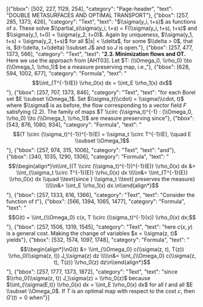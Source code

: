 [{"bbox": [502, 227, 1129, 254], "category": "Page-header", "text": "DOUBLE METASURFACES AND OPTIMAL TRANSPORT"}, {"bbox": [257, 285, 1373, 426], "category": "Text", "text": "$\\sigma(y_i, t+s)$ as functions of $s$. These solve $\\partial_s\\sigma(y_i, t+s) = F(\\sigma(y_i, t+s), t+s)$ and $\\sigma(y_1, t+0) = \\sigma(y_2, t+0)$. Again by uniqueness, $\\sigma(y_1, t+s) = \\sigma(y_2, t+s)$ for all $|s| < \\delta$, for some $\\delta > 0$, that is, $(t-\\delta, t+\\delta) \\subset J$ and so $J$ is open."}, {"bbox": [257, 477, 1373, 566], "category": "Text", "text": "**2.3. Minimization flows and OT.** Here we use the approach from [AHT03]. Let $T: (\\Omega_0, \\rho_0) \\to (\\Omega_1, \\rho_1)$ be a measure preserving map, i.e.,"}, {"bbox": [628, 594, 1002, 677], "category": "Formula", "text": "$$\\int_{T^{-1}(E)} \\rho_0(x) dx = \\int_E \\rho_1(x) dx$$"}, {"bbox": [257, 707, 1373, 846], "category": "Text", "text": "for each Borel set $E \\subset \\Omega_1$. Set $\\sigma_t(\\cdot) = \\sigma(\\cdot, t)$ where $\\sigma$ is as before, the flow corresponding to a vector field $F$ satisfying (2.2). The family of maps $T \\circ (\\sigma_t)^{-1} : (\\Omega_0, \\rho_0) \\to (\\Omega_1, \\rho_1)$ are measure preserving since"}, {"bbox": [543, 876, 1080, 934], "category": "Formula", "text": "$$(T \\circ (\\sigma_t)^{-1})^{-1}(E) = \\sigma_t \\circ T^{-1}(E), \\quad E \\subset \\Omega_1$$"}, {"bbox": [257, 974, 315, 1006], "category": "Text", "text": "and"}, {"bbox": [340, 1035, 1290, 1306], "category": "Formula", "text": "$$\\begin{align*}\n\\int_{(T \\circ (\\sigma_t)^{-1})^{-1}(E)} \\rho_0(x) dx &= \\int_{\\sigma_t \\circ T^{-1}(E)} \\rho_0(x) dx \\\\\n&= \\int_{T^{-1}(E)} \\rho_0(x) dx \\quad \\text{since } \\sigma_t \\text{ preserves the measure} \\\\\n&= \\int_E \\rho_1(x) dx.\n\\end{align*}$$"}, {"bbox": [257, 1333, 616, 1366], "category": "Text", "text": "Consider the function of $t$"}, {"bbox": [566, 1394, 1065, 1477], "category": "Formula", "text": "$$G(t) = \\int_{\\Omega_0} c(x, T \\circ (\\sigma_t)^{-1}(x)) \\rho_0(x) dx;$$"}, {"bbox": [257, 1506, 1319, 1545], "category": "Text", "text": "here $c(x, y)$ is a general cost. Making the change of variables $x = \\sigma(z, t)$ yields"}, {"bbox": [532, 1574, 1097, 1748], "category": "Formula", "text": "$$\\begin{align*}\nG(t) &= \\int_{\\Omega_0} c(\\sigma(z, t), T(z)) \\rho_0(\\sigma(z, t)) J_\\sigma(z) dz \\\\\n&= \\int_{\\Omega_0} c(\\sigma(z, t), T(z)) \\rho_0(z) dz\n\\end{align*}$$"}, {"bbox": [257, 1777, 1373, 1872], "category": "Text", "text": "since $\\rho_0(\\sigma(z, t)) J_\\sigma(z) = \\rho_0(z)$ because $\\int_{\\sigma(E,t)} \\rho_0(x) dx = \\int_E \\rho_0(x) dx$ for all $t$ and all $E \\subset \\Omega_0$. If $T$ is an optimal map with respect to the cost $c$, then $G'(t) = 0$ when"}]